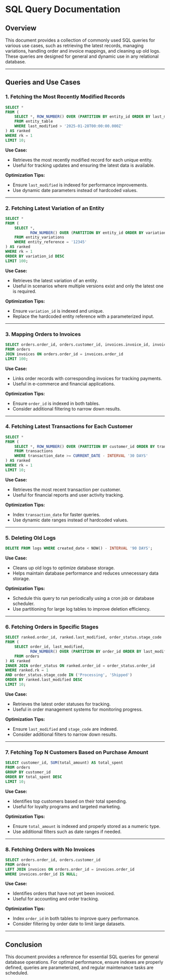 # SQL Query Documentation

## Overview
This document provides a collection of commonly used SQL queries for various use cases, such as retrieving the latest records, managing variations, handling order and invoice mappings, and cleaning up old logs. These queries are designed for general and dynamic use in any relational database.

---

## Queries and Use Cases

### 1. Fetching the Most Recently Modified Records
```sql
SELECT *
FROM (
    SELECT *, ROW_NUMBER() OVER (PARTITION BY entity_id ORDER BY last_modified DESC) AS rk
    FROM entity_table
    WHERE last_modified > '2025-01-28T00:00:00.000Z' 
) AS ranked
WHERE rk = 1
LIMIT 10;
```
**Use Case:**
- Retrieves the most recently modified record for each unique entity.
- Useful for tracking updates and ensuring the latest data is available.

**Optimization Tips:**
- Ensure `last_modified` is indexed for performance improvements.
- Use dynamic date parameters instead of hardcoded values.

---

### 2. Fetching Latest Variation of an Entity
```sql
SELECT * 
FROM (
    SELECT *, 
           ROW_NUMBER() OVER (PARTITION BY entity_id ORDER BY variation_id DESC) AS rk
    FROM entity_variations
    WHERE entity_reference = '12345'
) AS ranked
WHERE rk = 1
ORDER BY variation_id DESC
LIMIT 100;
```
**Use Case:**
- Retrieves the latest variation of an entity.
- Useful in scenarios where multiple versions exist and only the latest one is required.

**Optimization Tips:**
- Ensure `variation_id` is indexed and unique.
- Replace the hardcoded entity reference with a parameterized input.

---

### 3. Mapping Orders to Invoices
```sql
SELECT orders.order_id, orders.customer_id, invoices.invoice_id, invoices.total_amount
FROM orders
JOIN invoices ON orders.order_id = invoices.order_id
LIMIT 100;
```
**Use Case:**
- Links order records with corresponding invoices for tracking payments.
- Useful in e-commerce and financial applications.

**Optimization Tips:**
- Ensure `order_id` is indexed in both tables.
- Consider additional filtering to narrow down results.

---

### 4. Fetching Latest Transactions for Each Customer
```sql
SELECT *
FROM (
    SELECT *, ROW_NUMBER() OVER (PARTITION BY customer_id ORDER BY transaction_date DESC) AS rk
    FROM transactions
    WHERE transaction_date >= CURRENT_DATE - INTERVAL '30 DAYS'
) AS ranked
WHERE rk = 1
LIMIT 10;
```
**Use Case:**
- Retrieves the most recent transaction per customer.
- Useful for financial reports and user activity tracking.

**Optimization Tips:**
- Index `transaction_date` for faster queries.
- Use dynamic date ranges instead of hardcoded values.

---

### 5. Deleting Old Logs
```sql
DELETE FROM logs WHERE created_date < NOW() - INTERVAL '90 DAYS';
```
**Use Case:**
- Cleans up old logs to optimize database storage.
- Helps maintain database performance and reduces unnecessary data storage.

**Optimization Tips:**
- Schedule this query to run periodically using a cron job or database scheduler.
- Use partitioning for large log tables to improve deletion efficiency.

---

### 6. Fetching Orders in Specific Stages
```sql
SELECT ranked.order_id, ranked.last_modified, order_status.stage_code
FROM (
    SELECT order_id, last_modified, 
           ROW_NUMBER() OVER (PARTITION BY order_id ORDER BY last_modified DESC) AS rk 
    FROM orders
) AS ranked
INNER JOIN order_status ON ranked.order_id = order_status.order_id
WHERE ranked.rk = 1
AND order_status.stage_code IN ('Processing', 'Shipped') 
ORDER BY ranked.last_modified DESC  
LIMIT 10;
```
**Use Case:**
- Retrieves the latest order statuses for tracking.
- Useful in order management systems for monitoring progress.

**Optimization Tips:**
- Ensure `last_modified` and `stage_code` are indexed.
- Consider additional filters to narrow down results.

---

### 7. Fetching Top N Customers Based on Purchase Amount
```sql
SELECT customer_id, SUM(total_amount) AS total_spent
FROM orders
GROUP BY customer_id
ORDER BY total_spent DESC
LIMIT 10;
```
**Use Case:**
- Identifies top customers based on their total spending.
- Useful for loyalty programs and targeted marketing.

**Optimization Tips:**
- Ensure `total_amount` is indexed and properly stored as a numeric type.
- Use additional filters such as date ranges if needed.

---

### 8. Fetching Orders with No Invoices
```sql
SELECT orders.order_id, orders.customer_id
FROM orders
LEFT JOIN invoices ON orders.order_id = invoices.order_id
WHERE invoices.order_id IS NULL;
```
**Use Case:**
- Identifies orders that have not yet been invoiced.
- Useful for accounting and order tracking.

**Optimization Tips:**
- Index `order_id` in both tables to improve query performance.
- Consider filtering by order date to limit large datasets.

---

## Conclusion
This document provides a reference for essential SQL queries for general database operations. For optimal performance, ensure indexes are properly defined, queries are parameterized, and regular maintenance tasks are scheduled.

